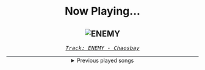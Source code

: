 <div align="center"> 
<h1>Now Playing...</h1>

![ENEMY](https://i.scdn.co/image/ab67616d00001e02fc559c90fd877563ec382e66)
--
_<samp><a href="https://open.spotify.com/track/5P0kf8MWosBmZDZtWJkXiN">Track: ENEMY - Chaosbay</a></samp>_

<div style="border: 1px #4B5054 solid"></div>
<details>
  <summary>
    Previous played songs
  </summary>
  <table>
    <thead>
      <tr>
        <th>
          Artist
        </th>
        <th>
          Song
        </th>
        <th>
          Link
        </th>
      </tr>
    </thead>
    <tbody>
      <tr><td>Chaosbay</td><td>ENEMY</td><td><a href="https://open.spotify.com/track/5P0kf8MWosBmZDZtWJkXiN">https://open.spotify.com/track/5P0kf8MWosBmZDZtWJkXiN</a></td></tr><tr><td>The Devil Wears Prada</td><td>So Low</td><td><a href="https://open.spotify.com/track/1IiIU0r2LShFKOP609LVpI">https://open.spotify.com/track/1IiIU0r2LShFKOP609LVpI</a></td></tr><tr><td>Rain Paris</td><td>Your Idol</td><td><a href="https://open.spotify.com/track/35P2VDa9Sm8eN9M9xaze6d">https://open.spotify.com/track/35P2VDa9Sm8eN9M9xaze6d</a></td></tr><tr><td>blessthefall</td><td>Somebody Else - feat. Caskets</td><td><a href="https://open.spotify.com/track/0FFUlzTh951K74vccCeUai">https://open.spotify.com/track/0FFUlzTh951K74vccCeUai</a></td></tr><tr><td>What Lies Below</td><td>Void Alone</td><td><a href="https://open.spotify.com/track/2l65hRPdbffpHAGg4YYhQr">https://open.spotify.com/track/2l65hRPdbffpHAGg4YYhQr</a></td></tr><tr><td>Daedric</td><td>Undone</td><td><a href="https://open.spotify.com/track/35zMYP7fdVezmWbCb9SBAB">https://open.spotify.com/track/35zMYP7fdVezmWbCb9SBAB</a></td></tr><tr><td>Daedric</td><td>Sand Tiger</td><td><a href="https://open.spotify.com/track/6MQEWs1KhRVCMbsXmg6MI6">https://open.spotify.com/track/6MQEWs1KhRVCMbsXmg6MI6</a></td></tr><tr><td>SFINX</td><td>Golden</td><td><a href="https://open.spotify.com/track/5chf2lCHipCVX9n1U8ylVd">https://open.spotify.com/track/5chf2lCHipCVX9n1U8ylVd</a></td></tr><tr><td>RinRin</td><td>SMOKEBOMB</td><td><a href="https://open.spotify.com/track/6t1Ss2SfHfxFzXZl9LT8fI">https://open.spotify.com/track/6t1Ss2SfHfxFzXZl9LT8fI</a></td></tr><tr><td>Silos</td><td>iF_i_FaLL</td><td><a href="https://open.spotify.com/track/12O1jHrTRLaQE2fWeZatIz">https://open.spotify.com/track/12O1jHrTRLaQE2fWeZatIz</a></td></tr><tr><td>Sān-Z</td><td>机油</td><td><a href="https://open.spotify.com/track/5d8nZgParoxKD54UMbiXwL">https://open.spotify.com/track/5d8nZgParoxKD54UMbiXwL</a></td></tr><tr><td>HOYO-MiX</td><td>King Father of All</td><td><a href="https://open.spotify.com/track/16S2nBNkbAJILUx7XBfXP1">https://open.spotify.com/track/16S2nBNkbAJILUx7XBfXP1</a></td></tr><tr><td>HOYO-MiX</td><td>To All Things Strifeful</td><td><a href="https://open.spotify.com/track/0V0BUwBtJKQGUVUCe6Me3G">https://open.spotify.com/track/0V0BUwBtJKQGUVUCe6Me3G</a></td></tr><tr><td>HOYO-MiX</td><td>Battle Hymn of the Golden Blood</td><td><a href="https://open.spotify.com/track/1xg7PfZe6nKf7BLvAw0VtF">https://open.spotify.com/track/1xg7PfZe6nKf7BLvAw0VtF</a></td></tr><tr><td>Jax Jones</td><td>Stay Gold - from BEYBLADE X</td><td><a href="https://open.spotify.com/track/2jdsIQ9e051D2XMnKvCC7k">https://open.spotify.com/track/2jdsIQ9e051D2XMnKvCC7k</a></td></tr><tr><td>BLACKPINK</td><td>JUMP</td><td><a href="https://open.spotify.com/track/5H1sKFMzDeMtXwND3V6hRY">https://open.spotify.com/track/5H1sKFMzDeMtXwND3V6hRY</a></td></tr><tr><td>Jax Jones</td><td>Stay Gold - from BEYBLADE X</td><td><a href="https://open.spotify.com/track/2jdsIQ9e051D2XMnKvCC7k">https://open.spotify.com/track/2jdsIQ9e051D2XMnKvCC7k</a></td></tr><tr><td>BLACKPINK</td><td>JUMP</td><td><a href="https://open.spotify.com/track/5H1sKFMzDeMtXwND3V6hRY">https://open.spotify.com/track/5H1sKFMzDeMtXwND3V6hRY</a></td></tr><tr><td>UNFINISH</td><td>Summer Haze</td><td><a href="https://open.spotify.com/track/6giJgMQDuF8dw2Li3xSep8">https://open.spotify.com/track/6giJgMQDuF8dw2Li3xSep8</a></td></tr><tr><td>UNFINISH</td><td>Trickster</td><td><a href="https://open.spotify.com/track/13TInsCwyWDy7cWQjHbk5x">https://open.spotify.com/track/13TInsCwyWDy7cWQjHbk5x</a></td></tr>
    </tbody>
  </table>
</details>

</div>
